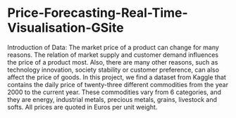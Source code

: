 # Price-Forecasting-Real-Time-Visualisation-GSite

Introduction of Data:
The market price of a product can change for many reasons. The relation of market supply and customer demand influences the price of a product most. Also, there are many other reasons, such as technology innovation, society stability or customer preference, can also affect the price of goods.
In this project, we find a dataset from Kaggle that contains the daily price of twenty-three different commodities from the year 2000 to the current year. These commodities vary from 6 categories, and they are energy, industrial metals, precious metals, grains, livestock and softs. All prices are quoted in Euros per unit weight.


